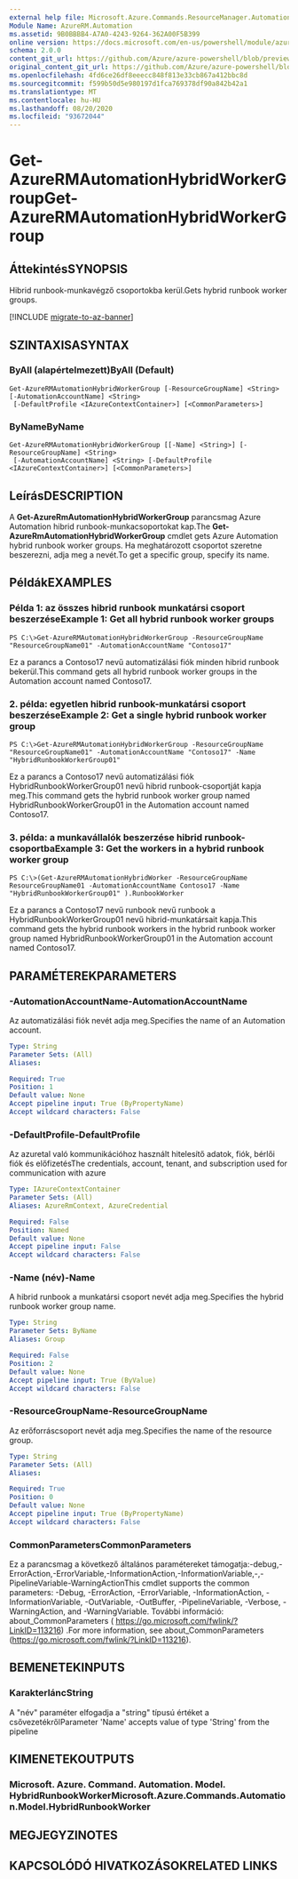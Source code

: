 ```yaml
---
external help file: Microsoft.Azure.Commands.ResourceManager.Automation.dll-Help.xml
Module Name: AzureRM.Automation
ms.assetid: 9B0BBBB4-A7A0-4243-9264-362A00F5B399
online version: https://docs.microsoft.com/en-us/powershell/module/azurerm.automation/get-azurermautomationhybridworkergroup
schema: 2.0.0
content_git_url: https://github.com/Azure/azure-powershell/blob/preview/src/ResourceManager/Automation/Commands.Automation/help/Get-AzureRMAutomationHybridWorkerGroup.md
original_content_git_url: https://github.com/Azure/azure-powershell/blob/preview/src/ResourceManager/Automation/Commands.Automation/help/Get-AzureRMAutomationHybridWorkerGroup.md
ms.openlocfilehash: 4fd6ce26df8eeecc848f813e33cb867a412bbc8d
ms.sourcegitcommit: f599b50d5e980197d1fca769378df90a842b42a1
ms.translationtype: MT
ms.contentlocale: hu-HU
ms.lasthandoff: 08/20/2020
ms.locfileid: "93672044"
---
```

# <span data-ttu-id="827c9-101">Get-AzureRMAutomationHybridWorkerGroup</span><span class="sxs-lookup"><span data-stu-id="827c9-101">Get-AzureRMAutomationHybridWorkerGroup</span></span>

## <span data-ttu-id="827c9-102">Áttekintés</span><span class="sxs-lookup"><span data-stu-id="827c9-102">SYNOPSIS</span></span>
<span data-ttu-id="827c9-103">Hibrid runbook-munkavégző csoportokba kerül.</span><span class="sxs-lookup"><span data-stu-id="827c9-103">Gets hybrid runbook worker groups.</span></span>

[!INCLUDE [migrate-to-az-banner](../../includes/migrate-to-az-banner.md)]

## <span data-ttu-id="827c9-104">SZINTAXISA</span><span class="sxs-lookup"><span data-stu-id="827c9-104">SYNTAX</span></span>

### <span data-ttu-id="827c9-105">ByAll (alapértelmezett)</span><span class="sxs-lookup"><span data-stu-id="827c9-105">ByAll (Default)</span></span>
```
Get-AzureRMAutomationHybridWorkerGroup [-ResourceGroupName] <String> [-AutomationAccountName] <String>
 [-DefaultProfile <IAzureContextContainer>] [<CommonParameters>]
```

### <span data-ttu-id="827c9-106">ByName</span><span class="sxs-lookup"><span data-stu-id="827c9-106">ByName</span></span>
```
Get-AzureRMAutomationHybridWorkerGroup [[-Name] <String>] [-ResourceGroupName] <String>
 [-AutomationAccountName] <String> [-DefaultProfile <IAzureContextContainer>] [<CommonParameters>]
```

## <span data-ttu-id="827c9-107">Leírás</span><span class="sxs-lookup"><span data-stu-id="827c9-107">DESCRIPTION</span></span>
<span data-ttu-id="827c9-108">A **Get-AzureRmAutomationHybridWorkerGroup** parancsmag Azure Automation hibrid runbook-munkacsoportokat kap.</span><span class="sxs-lookup"><span data-stu-id="827c9-108">The **Get-AzureRmAutomationHybridWorkerGroup** cmdlet gets Azure Automation hybrid runbook worker groups.</span></span>
<span data-ttu-id="827c9-109">Ha meghatározott csoportot szeretne beszerezni, adja meg a nevét.</span><span class="sxs-lookup"><span data-stu-id="827c9-109">To get a specific group, specify its name.</span></span>

## <span data-ttu-id="827c9-110">Példák</span><span class="sxs-lookup"><span data-stu-id="827c9-110">EXAMPLES</span></span>

### <span data-ttu-id="827c9-111">Példa 1: az összes hibrid runbook munkatársi csoport beszerzése</span><span class="sxs-lookup"><span data-stu-id="827c9-111">Example 1: Get all hybrid runbook worker groups</span></span>
```
PS C:\>Get-AzureRMAutomationHybridWorkerGroup -ResourceGroupName "ResourceGroupName01" -AutomationAccountName "Contoso17"
```

<span data-ttu-id="827c9-112">Ez a parancs a Contoso17 nevű automatizálási fiók minden hibrid runbook bekerül.</span><span class="sxs-lookup"><span data-stu-id="827c9-112">This command gets all hybrid runbook worker groups in the Automation account named Contoso17.</span></span>

### <span data-ttu-id="827c9-113">2. példa: egyetlen hibrid runbook-munkatársi csoport beszerzése</span><span class="sxs-lookup"><span data-stu-id="827c9-113">Example 2: Get a single hybrid runbook worker group</span></span>
```
PS C:\>Get-AzureRMAutomationHybridWorkerGroup -ResourceGroupName "ResourceGroupName01" -AutomationAccountName "Contoso17" -Name "HybridRunbookWorkerGroup01"
```

<span data-ttu-id="827c9-114">Ez a parancs a Contoso17 nevű automatizálási fiók HybridRunbookWorkerGroup01 nevű hibrid runbook-csoportját kapja meg.</span><span class="sxs-lookup"><span data-stu-id="827c9-114">This command gets the hybrid runbook worker group named HybridRunbookWorkerGroup01 in the Automation account named Contoso17.</span></span>

### <span data-ttu-id="827c9-115">3. példa: a munkavállalók beszerzése hibrid runbook-csoportba</span><span class="sxs-lookup"><span data-stu-id="827c9-115">Example 3: Get the workers in a hybrid runbook worker group</span></span>
```
PS C:\>(Get-AzureRMAutomationHybridWorker -ResourceGroupName ResourceGroupName01 -AutomationAccountName Contoso17 -Name "HybridRunbookWorkerGroup01" ).RunbookWorker
```

<span data-ttu-id="827c9-116">Ez a parancs a Contoso17 nevű runbook nevű runbook a HybridRunbookWorkerGroup01 nevű hibrid-munkatársait kapja.</span><span class="sxs-lookup"><span data-stu-id="827c9-116">This command gets the hybrid runbook workers in the hybrid runbook worker group named HybridRunbookWorkerGroup01 in the Automation account named Contoso17.</span></span>

## <span data-ttu-id="827c9-117">PARAMÉTEREK</span><span class="sxs-lookup"><span data-stu-id="827c9-117">PARAMETERS</span></span>

### <span data-ttu-id="827c9-118">-AutomationAccountName</span><span class="sxs-lookup"><span data-stu-id="827c9-118">-AutomationAccountName</span></span>
<span data-ttu-id="827c9-119">Az automatizálási fiók nevét adja meg.</span><span class="sxs-lookup"><span data-stu-id="827c9-119">Specifies the name of an Automation account.</span></span>

```yaml
Type: String
Parameter Sets: (All)
Aliases: 

Required: True
Position: 1
Default value: None
Accept pipeline input: True (ByPropertyName)
Accept wildcard characters: False
```

### <span data-ttu-id="827c9-120">-DefaultProfile</span><span class="sxs-lookup"><span data-stu-id="827c9-120">-DefaultProfile</span></span>
<span data-ttu-id="827c9-121">Az azuretal való kommunikációhoz használt hitelesítő adatok, fiók, bérlői fiók és előfizetés</span><span class="sxs-lookup"><span data-stu-id="827c9-121">The credentials, account, tenant, and subscription used for communication with azure</span></span>

```yaml
Type: IAzureContextContainer
Parameter Sets: (All)
Aliases: AzureRmContext, AzureCredential

Required: False
Position: Named
Default value: None
Accept pipeline input: False
Accept wildcard characters: False
```

### <span data-ttu-id="827c9-122">-Name (név)</span><span class="sxs-lookup"><span data-stu-id="827c9-122">-Name</span></span>
<span data-ttu-id="827c9-123">A hibrid runbook a munkatársi csoport nevét adja meg.</span><span class="sxs-lookup"><span data-stu-id="827c9-123">Specifies the hybrid runbook worker group name.</span></span>

```yaml
Type: String
Parameter Sets: ByName
Aliases: Group

Required: False
Position: 2
Default value: None
Accept pipeline input: True (ByValue)
Accept wildcard characters: False
```

### <span data-ttu-id="827c9-124">-ResourceGroupName</span><span class="sxs-lookup"><span data-stu-id="827c9-124">-ResourceGroupName</span></span>
<span data-ttu-id="827c9-125">Az erőforráscsoport nevét adja meg.</span><span class="sxs-lookup"><span data-stu-id="827c9-125">Specifies the name of the resource group.</span></span>

```yaml
Type: String
Parameter Sets: (All)
Aliases: 

Required: True
Position: 0
Default value: None
Accept pipeline input: True (ByPropertyName)
Accept wildcard characters: False
```

### <span data-ttu-id="827c9-126">CommonParameters</span><span class="sxs-lookup"><span data-stu-id="827c9-126">CommonParameters</span></span>
<span data-ttu-id="827c9-127">Ez a parancsmag a következő általános paramétereket támogatja:-debug,-ErrorAction,-ErrorVariable,-InformationAction,-InformationVariable,-,-PipelineVariable-WarningAction</span><span class="sxs-lookup"><span data-stu-id="827c9-127">This cmdlet supports the common parameters: -Debug, -ErrorAction, -ErrorVariable, -InformationAction, -InformationVariable, -OutVariable, -OutBuffer, -PipelineVariable, -Verbose, -WarningAction, and -WarningVariable.</span></span> <span data-ttu-id="827c9-128">További információ: about_CommonParameters ( https://go.microsoft.com/fwlink/?LinkID=113216) .</span><span class="sxs-lookup"><span data-stu-id="827c9-128">For more information, see about_CommonParameters (https://go.microsoft.com/fwlink/?LinkID=113216).</span></span>

## <span data-ttu-id="827c9-129">BEMENETEK</span><span class="sxs-lookup"><span data-stu-id="827c9-129">INPUTS</span></span>

### <span data-ttu-id="827c9-130">Karakterlánc</span><span class="sxs-lookup"><span data-stu-id="827c9-130">String</span></span>
<span data-ttu-id="827c9-131">A "név" paraméter elfogadja a "string" típusú értéket a csővezetékről</span><span class="sxs-lookup"><span data-stu-id="827c9-131">Parameter 'Name' accepts value of type 'String' from the pipeline</span></span>

## <span data-ttu-id="827c9-132">KIMENETEK</span><span class="sxs-lookup"><span data-stu-id="827c9-132">OUTPUTS</span></span>

### <span data-ttu-id="827c9-133">Microsoft. Azure. Command. Automation. Model. HybridRunbookWorker</span><span class="sxs-lookup"><span data-stu-id="827c9-133">Microsoft.Azure.Commands.Automation.Model.HybridRunbookWorker</span></span>

## <span data-ttu-id="827c9-134">MEGJEGYZI</span><span class="sxs-lookup"><span data-stu-id="827c9-134">NOTES</span></span>

## <span data-ttu-id="827c9-135">KAPCSOLÓDÓ HIVATKOZÁSOK</span><span class="sxs-lookup"><span data-stu-id="827c9-135">RELATED LINKS</span></span>

